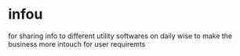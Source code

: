 # infou
for sharing info to different utility softwares on daily wise to make the business more intouch for user requiremts
